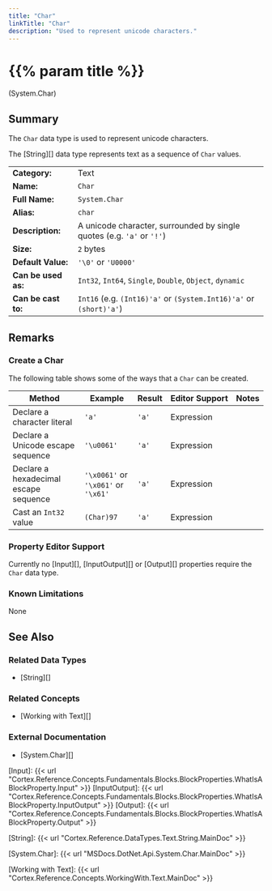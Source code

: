 ```yaml
---
title: "Char"
linkTitle: "Char"
description: "Used to represent unicode characters."
---
```


# {{% param title %}}

<p class="namespace">(System.Char)</p>

## Summary

The `Char` data type is used to represent unicode characters.

The [String][] data type represents text as a sequence of `Char` values.

| | |
|-|-|
| **Category:**          | Text                                                          |
| **Name:**              | `Char`                                                        |
| **Full Name:**         | `System.Char`                                                 |
| **Alias:**             | `char`                                                        |
| **Description:**       | A unicode character, surrounded by single quotes (e.g. `'a'` or `'!'`) |
| **Size:**              | `2` bytes                                                     |
| **Default Value:**     | `'\0'` or `'U0000'`                                           |
| **Can be used as:**    | `Int32`, `Int64`, `Single`, `Double`, `Object`, `dynamic`                                           |
| **Can be cast to:**    | `Int16` (e.g. `(Int16)'a'` or `(System.Int16)'a'` or `(short)'a'`)  |

## Remarks

### Create a Char

The following table shows some of the ways that a `Char` can be created.

| Method | Example | Result | Editor&nbsp;Support | Notes |
|-|-|-|-|-|
| Declare a character literal            | `'a'`       | `'a'` | Expression | |
| Declare a Unicode escape sequence      | `'\u0061'`  | `'a'` | Expression | |
| Declare a hexadecimal escape sequence  | `'\x0061'` or  `'\x061'` or `'\x61'`| `'a'` | Expression | |
| Cast an `Int32` value                  | `(Char)97`  | `'a'` | Expression | |

### Property Editor Support

Currently no [Input][], [InputOutput][] or [Output][] properties require the `Char` data type.

### Known Limitations

None

## See Also

### Related Data Types

* [String][]

### Related Concepts

* [Working with Text][]

### External Documentation

* [System.Char][]

[Input]: {{< url "Cortex.Reference.Concepts.Fundamentals.Blocks.BlockProperties.WhatIsABlockProperty.Input" >}}
[InputOutput]: {{< url "Cortex.Reference.Concepts.Fundamentals.Blocks.BlockProperties.WhatIsABlockProperty.InputOutput" >}}
[Output]: {{< url "Cortex.Reference.Concepts.Fundamentals.Blocks.BlockProperties.WhatIsABlockProperty.Output" >}}

[String]: {{< url "Cortex.Reference.DataTypes.Text.String.MainDoc" >}}

[System.Char]: {{< url "MSDocs.DotNet.Api.System.Char.MainDoc" >}}

[Working with Text]: {{< url "Cortex.Reference.Concepts.WorkingWith.Text.MainDoc" >}}

